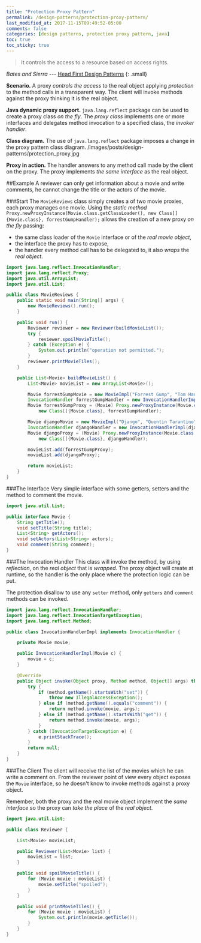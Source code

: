 ```yaml
---
title: "Protection Proxy Pattern"
permalink: /design-patterns/protection-proxy-pattern/
last_modified_at: 2017-11-15T09:49:52-05:00
comments: false
categories: [design patterns, protection proxy pattern, java]
toc: true
toc_sticky: true
---
```

>It controls the access to a resource based on access rights.

<cite>Bates and Sierra</cite> --- [Head First Design Patterns](http://shop.oreilly.com/product/9780596007126.do)
{: .small}

__Scenario.__ A proxy _controls the access_ to the real object applying _protection_ to the method calls in a transparent way. The client will invoke methods against the proxy thinking it is the real object.

__Java dynamic proxy support.__ `java.lang.reflect` package can be used to create a proxy class _on the fly_. The _proxy class_ implements one or more interfaces and delegates method invocation to a  specified class, the _invoker handler_.

__Class diagram.__ The use of `java.lang.reflect` package imposes a change in the proxy pattern class diagram.
/images/posts/design-patterns/protection_proxy.jpg

__Proxy in action.__ The handler answers to any method call made by the client on the proxy. The proxy implements _the same interface_ as the real object. 

##Example
A reviewer can only get information about a movie and write comments, he cannot change the title or the actors of the movie.

###Start
The `MovieReviews` class simply creates a of two movie proxies, each proxy manages one movie.
Using the _static method_ `Proxy.newProxyInstance(Movie.class.getClassLoader(), new Class[]{Movie.class}, forrestGumpHandler);` allows the creation of a new proxy _on the fly_ passing:

* the same class loader of the `Movie` interface or of the _real movie object_,
* the interface the proxy has to expose,
* the handler every method call has to be delegated to, it also _wraps_ the _real object_.

```java
import java.lang.reflect.InvocationHandler;
import java.lang.reflect.Proxy;
import java.util.ArrayList;
import java.util.List;

public class MovieReviews {
	public static void main(String[] args) {
		new MovieReviews().run();
	}

	public void run() {
		Reviewer reviewer = new Reviewer(buildMovieList());
		try {
			reviewer.spoilMovieTitle();
		} catch (Exception e) {
			System.out.println("operation not permitted.");
		}
		reviewer.printMovieTiles();
	}

	public List<Movie> buildMovieList() {
		List<Movie> movieList = new ArrayList<Movie>();

		Movie forrestGumpMovie = new MovieImpl("Forrest Gump", "Tom Hanks", "Gary Sinise", "Robin Wright");
		InvocationHandler forrestGumpHandler = new InvocationHandlerImpl(forrestGumpMovie);
		Movie forrestGumpProxy = (Movie) Proxy.newProxyInstance(Movie.class.getClassLoader(), 
			new Class[]{Movie.class}, forrestGumpHandler);

		Movie djangoMovie = new MovieImpl("Django", "Quentin Tarantino", "Jamie Foxx", "Franco Nero");
		InvocationHandler djangoHandler = new InvocationHandlerImpl(djangoMovie);
		Movie djangoProxy = (Movie) Proxy.newProxyInstance(Movie.class.getClassLoader(), 
			new Class[]{Movie.class}, djangoHandler);

		movieList.add(forrestGumpProxy);
		movieList.add(djangoProxy);

		return movieList;
	}
}
```

###The Interface
Very simple interface with some getters, setters and the method to comment the movie.

```java
import java.util.List;

public interface Movie {
	String getTitle();
	void setTitle(String title);
	List<String> getActors();
	void setActors(List<String> actors);
	void comment(String comment);
}
```

###The Invocation Handler
This class will invoke the method, by using _reflection_, on the _real object_ that is _wrapped_. The proxy object will create at runtime, so the handler is the only place where the protection logic can be put. 

The protection disallow to use any `setter` method, only `getters` and `comment` methods can be invoked.

```java
import java.lang.reflect.InvocationHandler;
import java.lang.reflect.InvocationTargetException;
import java.lang.reflect.Method;

public class InvocationHandlerImpl implements InvocationHandler {

	private Movie movie;

	public InvocationHandlerImpl(Movie c) {
		movie = c;
	}

	@Override
	public Object invoke(Object proxy, Method method, Object[] args) throws Throwable {
		try {
			if (method.getName().startsWith("set")) {
				throw new IllegalAccessException();
			} else if (method.getName().equals("comment")) {
				return method.invoke(movie, args);
			} else if (method.getName().startsWith("get")) {
				return method.invoke(movie, args);
			}
		} catch (InvocationTargetException e) {
			e.printStackTrace();
		}
		return null;
	}
}
```

###The Client
The client will receive the list of the movies which he can write a comment on. From the reviewer point of view every object exposes the `Movie` interface, so he doesn't know to invoke methods against a proxy object. 

Remember, both the proxy and the real movie object implement the _same interface_ so the proxy can _take the place_ of the _real object_.

```java
import java.util.List;

public class Reviewer {

	List<Movie> movieList;

	public Reviewer(List<Movie> list) {
		movieList = list;
	}

	public void spoilMovieTitle() {
		for (Movie movie : movieList) {
			movie.setTitle("spoiled");
		}
	}

	public void printMovieTiles() {
		for (Movie movie : movieList) {
			System.out.println(movie.getTitle());
		}
	}
}
```